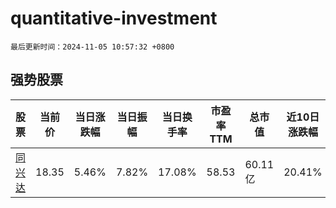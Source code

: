 # quantitative-investment

`最后更新时间：2024-11-05 10:57:32 +0800`

## 强势股票

|股票|当前价|当日涨跌幅|当日振幅|当日换手率|市盈率TTM|总市值|近10日涨跌幅|
|----|----|----|----|----|----|----|----|
|[同兴达](https://xueqiu.com/S/SZ002845)|18.35|5.46%|7.82%|17.08%|58.53|60.11亿|20.41%|
